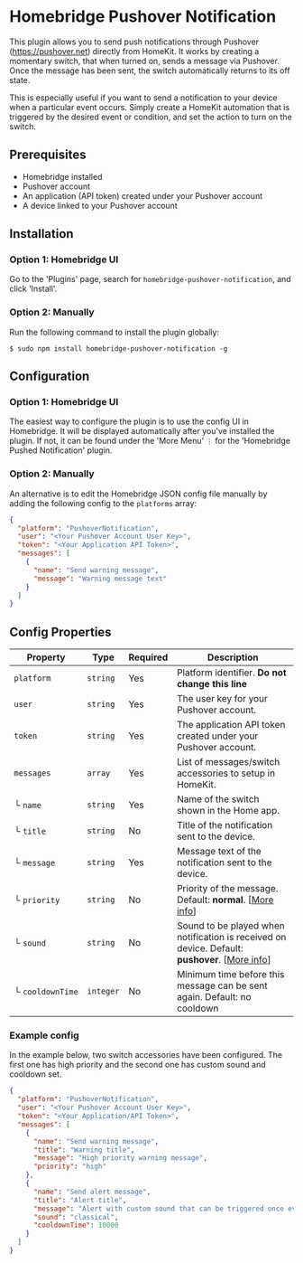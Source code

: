 # Homebridge Pushover Notification

This plugin allows you to send push notifications through Pushover (https://pushover.net) directly from HomeKit. It works by creating a momentary switch, that when turned on, sends a message via Pushover. Once the message has been sent, the switch automatically returns to its off state.

This is especially useful if you want to send a notification to your device when a particular event occurs. Simply create a HomeKit automation that is triggered by the desired event or condition, and set the action to turn on the switch.

## Prerequisites

- Homebridge installed
- Pushover account
- An application (API token) created under your Pushover account
- A device linked to your Pushover account

## Installation

### Option 1: Homebridge UI

Go to the 'Plugins' page, search for `homebridge-pushover-notification`, and click 'Install'.

### Option 2: Manually

Run the following command to install the plugin globally:

    $ sudo npm install homebridge-pushover-notification -g

## Configuration

### Option 1: Homebridge UI

The easiest way to configure the plugin is to use the config UI in Homebridge. It will be displayed automatically after you've installed the plugin. If not, it can be found under the 'More Menu' `⋮` for the 'Homebridge Pushed Notification' plugin.

### Option 2: Manually

An alternative is to edit the Homebridge JSON config file manually by adding the following config to the `platforms` array:

```json
{
  "platform": "PushoverNotification",
  "user": "<Your Pushover Account User Key>",
  "token": "<Your Application API Token>",
  "messages": [
    {
      "name": "Send warning message",
      "message": "Warning message text"
    }
  ]
}
```

## Config Properties

| Property         | Type      | Required | Description                                                              |
| ---------------- | --------- | -------- | ------------------------------------------------------------------------ |
| `platform`       | `string`  | Yes      | Platform identifier. **Do not change this line**                         |
| `user`           | `string`  | Yes      | The user key for your Pushover account.                                  |
| `token`          | `string`  | Yes      | The application API token created under your Pushover account.           |       
| `messages`       | `array`   | Yes      | List of messages/switch accessories to setup in HomeKit.                 |
| └&nbsp;`name`         | `string`  | Yes      | Name of the switch shown in the Home app.                                |
| └&nbsp;`title`        | `string`  | No       | Title of the notification sent to the device.                            |
| └&nbsp;`message`      | `string`  | Yes      | Message text of the notification sent to the device.                     |
| └&nbsp;`priority`     | `string`  | No       | Priority of the message. Default: **normal**. [[More info](https://pushover.net/api#prioritys)] |
| └&nbsp;`sound`        | `string`  | No       | Sound to be played when notification is received on device. Default: **pushover**. [[More info](https://pushover.net/api#sounds)] |
| └&nbsp;`cooldownTime` | `integer` | No       | Minimum time before this message can be sent again. Default: no cooldown |

### Example config

In the example below, two switch accessories have been configured. The first one has high priority and the second one has custom sound and cooldown set.

```json
{
  "platform": "PushoverNotification",
  "user": "<Your Pushover Account User Key>",
  "token": "<Your Application/API Token>",
  "messages": [
    {
      "name": "Send warning message",
      "title": "Warning title",
      "message": "High priority warning message",
      "priority": "high"
    },
    {
      "name": "Send alert message",
      "title": "Alert title",
      "message": "Alert with custom sound that can be triggered once every 10 seconds at most",
      "sound": "classical",
      "cooldownTime": 10000
    }
  ]
}
```
